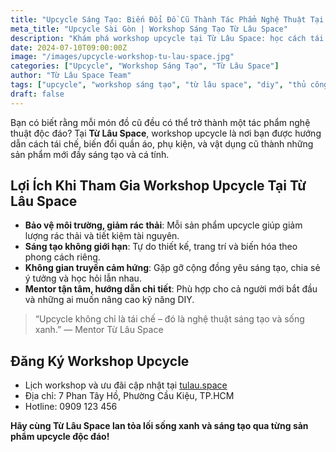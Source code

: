 ```yaml
---
title: "Upcycle Sáng Tạo: Biến Đổi Đồ Cũ Thành Tác Phẩm Nghệ Thuật Tại Từ Lâu Space"
meta_title: "Upcycle Sài Gòn | Workshop Sáng Tạo Từ Lâu Space"
description: "Khám phá workshop upcycle tại Từ Lâu Space: học cách tái chế, sáng tạo DIY và bảo vệ môi trường. Đăng ký ngay để trải nghiệm không gian sáng tạo tại Sài Gòn!"
date: 2024-07-10T09:00:00Z
image: "/images/upcycle-workshop-tu-lau-space.jpg"
categories: ["Upcycle", "Workshop Sáng Tạo", "Từ Lâu Space"]
author: "Từ Lâu Space Team"
tags: ["upcycle", "workshop sáng tạo", "từ lâu space", "diy", "thủ công sài gòn"]
draft: false
---
```


Bạn có biết rằng mỗi món đồ cũ đều có thể trở thành một tác phẩm nghệ thuật độc đáo? Tại **Từ Lâu Space**, workshop upcycle là nơi bạn được hướng dẫn cách tái chế, biến đổi quần áo, phụ kiện, và vật dụng cũ thành những sản phẩm mới đầy sáng tạo và cá tính.

## Lợi Ích Khi Tham Gia Workshop Upcycle Tại Từ Lâu Space

- **Bảo vệ môi trường, giảm rác thải**: Mỗi sản phẩm upcycle giúp giảm lượng rác thải và tiết kiệm tài nguyên.
- **Sáng tạo không giới hạn**: Tự do thiết kế, trang trí và biến hóa theo phong cách riêng.
- **Không gian truyền cảm hứng**: Gặp gỡ cộng đồng yêu sáng tạo, chia sẻ ý tưởng và học hỏi lẫn nhau.
- **Mentor tận tâm, hướng dẫn chi tiết**: Phù hợp cho cả người mới bắt đầu và những ai muốn nâng cao kỹ năng DIY.

> “Upcycle không chỉ là tái chế – đó là nghệ thuật sáng tạo và sống xanh.” — Mentor Từ Lâu Space

## Đăng Ký Workshop Upcycle

- Lịch workshop và ưu đãi cập nhật tại [tulau.space](https://tulau.space)
- Địa chỉ: 7 Phan Tây Hồ, Phường Cầu Kiệu, TP.HCM
- Hotline: 0909 123 456

**Hãy cùng Từ Lâu Space lan tỏa lối sống xanh và sáng tạo qua từng sản phẩm upcycle độc đáo!**
